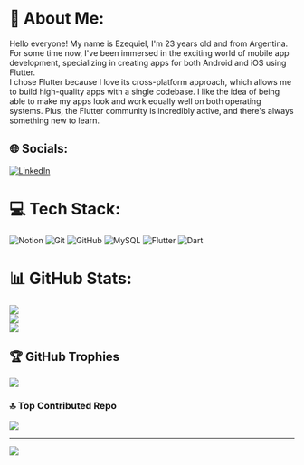 # 💫 About Me:
Hello everyone! My name is Ezequiel, I'm 23 years old and from Argentina. For some time now, I've been immersed in the exciting world of mobile app development, specializing in creating apps for both Android and iOS using Flutter.<br>I chose Flutter because I love its cross-platform approach, which allows me to build high-quality apps with a single codebase. I like the idea of ​​being able to make my apps look and work equally well on both operating systems. Plus, the Flutter community is incredibly active, and there's always something new to learn.<br>


## 🌐 Socials:
[![LinkedIn](https://img.shields.io/badge/LinkedIn-%230077B5.svg?logo=linkedin&logoColor=white)](https://linkedin.com/in/www.linkedin.com/in/agustin-fernandez-6a8312329) 

# 💻 Tech Stack:
![Notion](https://img.shields.io/badge/Notion-%23000000.svg?style=for-the-badge&logo=notion&logoColor=white) ![Git](https://img.shields.io/badge/git-%23F05033.svg?style=for-the-badge&logo=git&logoColor=white) ![GitHub](https://img.shields.io/badge/github-%23121011.svg?style=for-the-badge&logo=github&logoColor=white) ![MySQL](https://img.shields.io/badge/mysql-4479A1.svg?style=for-the-badge&logo=mysql&logoColor=white) ![Flutter](https://img.shields.io/badge/Flutter-%2302569B.svg?style=for-the-badge&logo=Flutter&logoColor=white) ![Dart](https://img.shields.io/badge/dart-%230175C2.svg?style=for-the-badge&logo=dart&logoColor=white)
# 📊 GitHub Stats:
![](https://github-readme-stats.vercel.app/api?username=ezedevs&theme=onedark&hide_border=false&include_all_commits=true&count_private=false)<br/>
![](https://nirzak-streak-stats.vercel.app/?user=ezedevs&theme=onedark&hide_border=false)<br/>
![](https://github-readme-stats.vercel.app/api/top-langs/?username=ezedevs&theme=onedark&hide_border=false&include_all_commits=true&count_private=false&layout=compact)

## 🏆 GitHub Trophies
![](https://github-profile-trophy.vercel.app/?username=ezedevs&theme=onedark&no-frame=false&no-bg=false&margin-w=4)

### 🔝 Top Contributed Repo
![](https://github-contributor-stats.vercel.app/api?username=ezedevs&limit=5&theme=dark&combine_all_yearly_contributions=true)

---
[![](https://visitcount.itsvg.in/api?id=ezedevs&icon=0&color=11)](https://visitcount.itsvg.in)

<!-- Proudly created with GPRM ( https://gprm.itsvg.in ) -->
